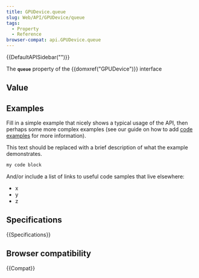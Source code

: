 ```yaml
---
title: GPUDevice.queue
slug: Web/API/GPUDevice/queue
tags:
  - Property
  - Reference
browser-compat: api.GPUDevice.queue
---
```

{{DefaultAPISidebar("")}}

The **`queue`** property of the {{domxref("GPUDevice")}} interface 

## Value



## Examples

Fill in a simple example that nicely shows a typical usage of the API, then perhaps some more complex examples (see our guide on how to add [code examples](/en-US/docs/MDN/Contribute/Structures/Code_examples) for more information).

This text should be replaced with a brief description of what the example demonstrates.

```js
my code block
```

And/or include a list of links to useful code samples that live elsewhere:

*   x
*   y
*   z

## Specifications

{{Specifications}}

## Browser compatibility

{{Compat}}


